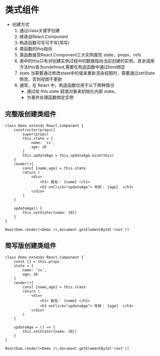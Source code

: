 # 类式组件

- 创建方式
  1. 通过class关键字创建
  2. 继承自React.Component
  3. 构造函数可写可不写(简写)
  4. 类函数的this指向
  5. 类函数接受React.Component三大实例属性 state，props，refs
  6. 类中的this只有对创建实例过程中的数据指向当前创建的实例，其余调用方法this皆为undefined,需要在构造函数中通过bind绑定
  7. state 当需要通过修改state中的值来重新渲染视图时，需要通过setState修改，否则视图不更新
  8. 通常，在 React 中，构造函数仅用于以下两种情况
     - 通过给 this.state 赋值对象来初始化内部 state。
     - 为事件处理函数绑定实例

## 完整版创建类组件
```react
class Demo extends React.Component {
    constructor(props){
        super(props)
        this.state = {
            name: 'zs',
            age: 20
        }
        this.updateAge = this.updateAge.bind(this)
    }
    render(){
        const {name,age} = this.state
        return (
            <div>
                <h1> 姓名： {name} </h1>
                <h3 onClick="updateAge"> 年龄： {age}  </h3>
            </div>
        )
    }

    updateAge() {
        this.setState({name: 30})
    }
}

ReactDom.render(<Demo />,document.getElementById('root'))
```

## 简写版创建类组件

```react
class Demo extends React.Component {
    const {} = this.props
    state = {
        name: 'zs',
        age: 20
    }
    render(){
        const {name,age} = this.state
        return (
            <div>
                <h1> 姓名： {name} </h1>
                <h3 onClick="updateAge"> 年龄： {age}  </h3>
            </div>
        )
    }

    updateAge = () => {
        this.setState({name: 30})
    }
}

ReactDom.render(<Demo />,document.getElementById('root'))
```